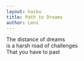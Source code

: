 ```yaml
---
layout: haiku
title: Path to Dreams
author: Lens
---
```



The distance of dreams<br>
is a harsh road of challenges<br>
That you have to past<br>